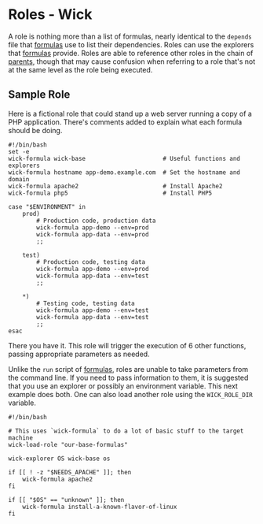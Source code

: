 Roles - Wick
============

A role is nothing more than a list of formulas, nearly identical to the `depends` file that [formulas] use to list their dependencies.  Roles can use the explorers that [formulas] provide.  Roles are able to reference other roles in the chain of [parents], though that may cause confusion when referring to a role that's not at the same level as the role being executed.


Sample Role
-----------

Here is a fictional role that could stand up a web server running a copy of a PHP application.  There's comments added to explain what each formula should be doing.

    #!/bin/bash
    set -e
    wick-formula wick-base                      # Useful functions and explorers
    wick-formula hostname app-demo.example.com  # Set the hostname and domain
    wick-formula apache2                        # Install Apache2
    wick-formula php5                           # Install PHP5

    case "$ENVIRONMENT" in
        prod)
            # Production code, production data
            wick-formula app-demo --env=prod
            wick-formula app-data --env=prod
            ;;

        test)
            # Production code, testing data
            wick-formula app-demo --env=prod
            wick-formula app-data --env=test
            ;;

        *)
            # Testing code, testing data
            wick-formula app-demo --env=test
            wick-formula app-data --env=test
            ;;
    esac

There you have it.  This role will trigger the execution of 6 other functions, passing appropriate parameters as needed.

Unlike the `run` script of [formulas], roles are unable to take parameters from the command line.  If you need to pass information to them, it is suggested that you use an explorer or possibly an environment variable.  This next example does both.  One can also load another role using the `WICK_ROLE_DIR` variable.

    #!/bin/bash

    # This uses `wick-formula` to do a lot of basic stuff to the target machine
    wick-load-role "our-base-formulas"

    wick-explorer OS wick-base os

    if [[ ! -z "$NEEDS_APACHE" ]]; then
        wick-formula apache2
    fi

    if [[ "$OS" == "unknown" ]]; then
        wick-formula install-a-known-flavor-of-linux
    fi


[execution order]: ../doc/execution-order.md
[Formulas]: ../formulas/README.md
[parents]: ../doc/parents.md
